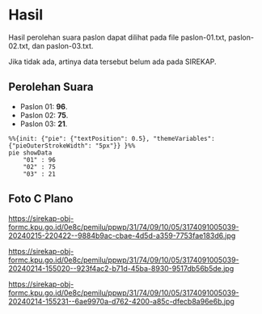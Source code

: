 # Hasil

Hasil perolehan suara paslon dapat dilihat pada file paslon-01.txt, paslon-02.txt, dan paslon-03.txt.

Jika tidak ada, artinya data tersebut belum ada pada SIREKAP.

## Perolehan Suara

 * Paslon 01: **96**.
 * Paslon 02: **75**.
 * Paslon 03: **21**.

```mermaid
%%{init: {"pie": {"textPosition": 0.5}, "themeVariables": {"pieOuterStrokeWidth": "5px"}} }%%
pie showData
    "01" : 96
    "02" : 75
    "03" : 21
```
## Foto C Plano

https://sirekap-obj-formc.kpu.go.id/0e8c/pemilu/ppwp/31/74/09/10/05/3174091005039-20240215-220422--9884b9ac-cbae-4d5d-a359-7753fae183d6.jpg

https://sirekap-obj-formc.kpu.go.id/0e8c/pemilu/ppwp/31/74/09/10/05/3174091005039-20240214-155020--923f4ac2-b71d-45ba-8930-9517db56b5de.jpg

https://sirekap-obj-formc.kpu.go.id/0e8c/pemilu/ppwp/31/74/09/10/05/3174091005039-20240214-155231--6ae9970a-d762-4200-a85c-dfecb8a96e6b.jpg

